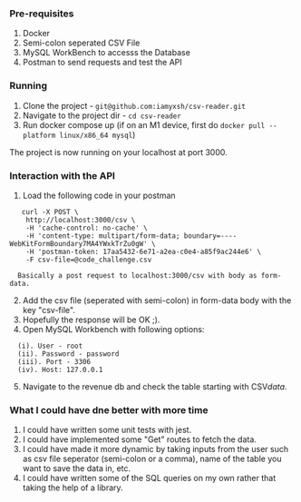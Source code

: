 ### Pre-requisites

1. Docker
2. Semi-colon seperated CSV File
3. MySQL WorkBench to accesss the Database
4. Postman to send requests and test the API

### Running

1. Clone the project - `git@github.com:iamyxsh/csv-reader.git`
2. Navigate to the project dir - `cd csv-reader`
3. Run docker compose up (if on an M1 device, first do `docker pull --platform linux/x86_64 mysql`)

The project is now running on your localhost at port 3000.

### Interaction with the API

1. Load the following code in your postman

```
   curl -X POST \
    http://localhost:3000/csv \
    -H 'cache-control: no-cache' \
    -H 'content-type: multipart/form-data; boundary=----WebKitFormBoundary7MA4YWxkTrZu0gW' \
    -H 'postman-token: 17aa5432-6e71-a2ea-c0e4-a85f9ac244e6' \
    -F csv-file=@code_challenge.csv
```

```
  Basically a post request to localhost:3000/csv with body as form-data.
```

2. Add the csv file (seperated with semi-colon) in form-data body with the key "csv-file".
3. Hopefully the response will be OK ;).
4. Open MySQL Workbench with following options:

```
  (i). User - root
  (ii). Password - password
  (iii). Port - 3306
  (iv). Host: 127.0.0.1
```

5. Navigate to the revenue db and check the table starting with CSV*data*.

### What I could have dne better with more time

1. I could have written some unit tests with jest.
2. I could have implemented some "Get" routes to fetch the data.
3. I could have made it more dynamic by taking inputs from the user such as csv file seperator (semi-colon or a comma), name of the table you want to save the data in, etc.
4. I could have written some of the SQL queries on my own rather that taking the help of a library.
